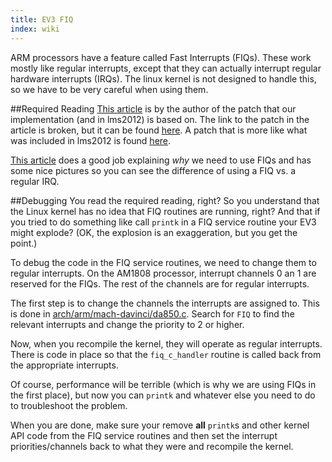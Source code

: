 ```yaml
---
title: EV3 FIQ
index: wiki
---
```


ARM processors have a feature called Fast Interrupts (FIQs). These work mostly like regular interrupts, except that they can actually interrupt regular hardware interrupts (IRQs). The linux kernel is not designed to handle this, so we have to be very careful when using them.

##Required Reading
[This article](http://warmcat.com/embedded%20linux/2007/09/17/at91rm9200-fiq-faq-and-simple-example-code-patch.html) is by the author of the patch that our implementation (and in lms2012) is based on. The link to the patch in the article is broken, but it can be found [here](http://svn.openmoko.org/branches/src/target/kernel/2.6.24.x/patches/introduce-fiq-basis.patch). A patch that is more like what was included in lms2012 is found [here](https://dev.openwrt.org/browser/trunk/target/linux/s3c24xx/patches-2.6.31/005-fiq_c_handler.patch?rev=17665).

[This article](http://free-electrons.com/blog/fiq-handlers-in-the-arm-linux-kernel/) does a good job explaining _why_ we need to use FIQs and has some nice pictures so you can see the difference of using a FIQ vs. a regular IRQ.

##Debugging
You read the required reading, right? So you understand that the Linux kernel has no idea that FIQ routines are running, right? And that if you tried to do something like call ```printk``` in a FIQ service routine your EV3 might explode? (OK, the explosion is an exaggeration, but you get the point.)

To debug the code in the FIQ service routines, we need to change them to regular interrupts. On the AM1808 processor, interrupt channels 0 an 1 are reserved for the FIQs. The rest of the channels are for regular interrupts.

The first step is to change the channels the interrupts are assigned to. This is done in [arch/arm/mach-davinci/da850.c](blob/master/arch/arm/mach-davinci/da850.c). Search for ```FIQ``` to find the relevant interrupts and change the priority to 2 or higher.

Now, when you recompile the kernel, they will operate as regular interrupts. There is code in place so that the ```fiq_c_handler``` routine is called back from the appropriate interrupts.

Of course, performance will be terrible (which is why we are using FIQs in the first place), but now you can ```printk``` and whatever else you need to do to troubleshoot the problem.

When you are done, make sure your remove __all__ ```printk```s and other kernel API code from the FIQ service routines and then set the interrupt priorities/channels back to what they were and recompile the kernel.
